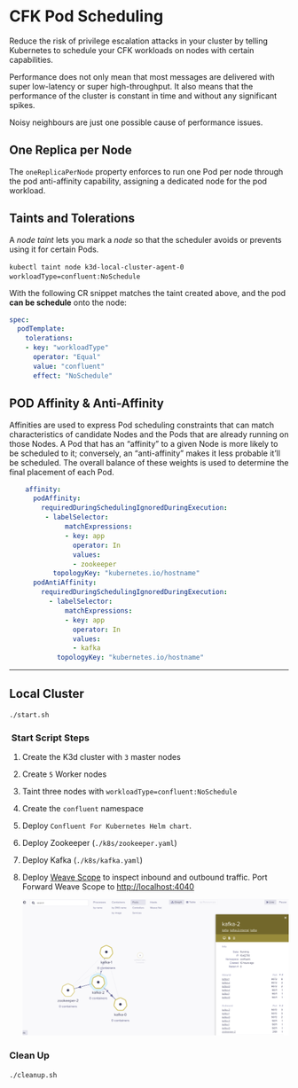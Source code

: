# CFK Pod Scheduling

Reduce the risk of privilege escalation attacks in your cluster by telling Kubernetes to schedule your CFK workloads on nodes with certain capabilities.

Performance does not only mean that most messages are delivered with super low-latency or super high-throughput. It also means that the performance of the cluster is constant in time and without any significant spikes. 

Noisy neighbours are just one possible cause of performance issues.

## One Replica per Node

The ```oneReplicaPerNode``` property enforces to run one Pod per node through the pod anti-affinity capability, assigning a dedicated node for the pod workload.

## Taints and Tolerations

A _node taint_ lets you mark a _node_ so that the scheduler avoids or prevents using it for certain Pods.

```kubectl taint node k3d-local-cluster-agent-0 workloadType=confluent:NoSchedule```

With the following CR snippet matches the taint created above, and the pod **can be schedule** onto the node:

```yaml
spec:
  podTemplate:
    tolerations:
    - key: "workloadType"
      operator: "Equal"
      value: "confluent"
      effect: "NoSchedule"
```

## POD Affinity & Anti-Affinity

Affinities are used to express Pod scheduling constraints that can match characteristics of candidate Nodes and the Pods that are already running on those Nodes. A Pod that has an “affinity” to a given Node is more likely to be scheduled to it; conversely, an “anti-affinity” makes it less probable it’ll be scheduled. The overall balance of these weights is used to determine the final placement of each Pod.

```yaml
    affinity:
      podAffinity:
        requiredDuringSchedulingIgnoredDuringExecution:
         - labelSelector:
              matchExpressions:
              - key: app
                operator: In
                values:
                - zookeeper
           topologyKey: "kubernetes.io/hostname"
      podAntiAffinity:
        requiredDuringSchedulingIgnoredDuringExecution:
          - labelSelector:
              matchExpressions:
              - key: app
                operator: In
                values:
                - kafka
            topologyKey: "kubernetes.io/hostname"
```

---

## Local Cluster

```sh
./start.sh 
```

###  Start Script Steps

1. Create the K3d cluster with ```3``` master nodes  

2. Create ```5``` Worker nodes  

3. Taint three nodes with ```workloadType=confluent:NoSchedule```

4. Create the ```confluent``` namespace

5. Deploy ```Confluent For Kubernetes Helm chart```.

6. Deploy Zookeeper (```./k8s/zookeeper.yaml```)

7. Deploy Kafka (```./k8s/kafka.yaml```)

8. Deploy [Weave Scope](https://www.weave.works/docs/scope/latest/installing/#k8s) to inspect inbound and outbound traffic.
   Port Forward Weave Scope to <http://localhost:4040>

    ![Weave Scope](../docs/outbound.png)


### Clean Up

```sh
./cleanup.sh
```